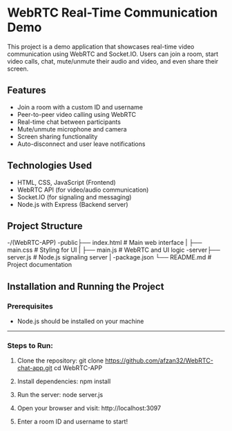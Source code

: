 # WebRTC Real-Time Communication Demo

This project is a demo application that showcases real-time video communication using WebRTC and Socket.IO. Users can join a room, start video calls, chat, mute/unmute their audio and video, and even share their screen.

## Features

- Join a room with a custom ID and username
- Peer-to-peer video calling using WebRTC
- Real-time chat between participants
- Mute/unmute microphone and camera
- Screen sharing functionality
- Auto-disconnect and user leave notifications

## Technologies Used

- HTML, CSS, JavaScript (Frontend)
- WebRTC API (for video/audio communication)
- Socket.IO (for signaling and messaging)
- Node.js with Express (Backend server)

## Project Structure
-/(WebRTC-APP)
-public├── index.html # Main web interface
|       ├── main.css # Styling for UI
|      ├── main.js # WebRTC and UI logic
-server├── server.js # Node.js signaling server
|
-package.json
└── README.md # Project documentation


## Installation and Running the Project

### Prerequisites
- Node.js should be installed on your machine

-----------------------------------------------------------------------
### Steps to Run:

1. Clone the repository:
   git clone https://github.com/afzan32/WebRTC-chat-app.git
   cd WebRTC-APP

2. Install dependencies:
   npm install

3. Run the server:
   node server.js

4. Open your browser and visit:
   http://localhost:3097

5. Enter a room ID and username to start!

